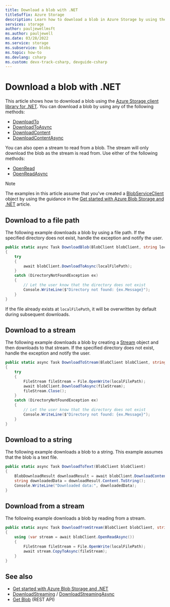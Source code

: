 ```yaml
---
title: Download a blob with .NET
titleSuffix: Azure Storage
description: Learn how to download a blob in Azure Storage by using the .NET client library.
services: storage
author: pauljewellmsft
ms.author: pauljewell
ms.date: 03/28/2022
ms.service: storage
ms.subservice: blobs
ms.topic: how-to
ms.devlang: csharp
ms.custom: devx-track-csharp, devguide-csharp
---
```


# Download a blob with .NET

This article shows how to download a blob using the [Azure Storage client library for .NET](/dotnet/api/overview/azure/storage). You can download a blob by using any of the following methods:

- [DownloadTo](/dotnet/api/azure.storage.blobs.specialized.blobbaseclient.downloadto)
- [DownloadToAsync](/dotnet/api/azure.storage.blobs.specialized.blobbaseclient.downloadtoasync)
- [DownloadContent](/dotnet/api/azure.storage.blobs.specialized.blobbaseclient.downloadcontent)
- [DownloadContentAsync](/dotnet/api/azure.storage.blobs.specialized.blobbaseclient.downloadcontentasync)

You can also open a stream to read from a blob. The stream will only download the blob as the stream is read from. Use either of the following methods:

- [OpenRead](/dotnet/api/azure.storage.blobs.specialized.blobbaseclient.openread)
- [OpenReadAsync](/dotnet/api/azure.storage.blobs.specialized.blobbaseclient.openreadasync)

> [!NOTE]
> The examples in this article assume that you've created a [BlobServiceClient](/dotnet/api/azure.storage.blobs.blobserviceclient) object by using the guidance in the [Get started with Azure Blob Storage and .NET](storage-blob-dotnet-get-started.md) article.  
 
## Download to a file path

The following example downloads a blob by using a file path. If the specified directory does not exist, handle the exception and notify the user.

```csharp
public static async Task DownloadBlob(BlobClient blobClient, string localFilePath)
{
    try
    {
        await blobClient.DownloadToAsync(localFilePath);
    }
    catch (DirectoryNotFoundException ex)
    {
        // Let the user know that the directory does not exist
        Console.WriteLine($"Directory not found: {ex.Message}");
    }
}
```

If the file already exists at `localFilePath`, it will be overwritten by default during subsequent downloads.

## Download to a stream

The following example downloads a blob by creating a [Stream](/dotnet/api/system.io.stream) object and then downloads to that stream. If the specified directory does not exist, handle the exception and notify the user.

```csharp
public static async Task DownloadToStream(BlobClient blobClient, string localFilePath)
{
    try
    {
        FileStream fileStream = File.OpenWrite(localFilePath);
        await blobClient.DownloadToAsync(fileStream);
        fileStream.Close();
    }
    catch (DirectoryNotFoundException ex)
    {
        // Let the user know that the directory does not exist
        Console.WriteLine($"Directory not found: {ex.Message}");
    }
}
```

## Download to a string

The following example downloads a blob to a string. This example assumes that the blob is a text file.  

```csharp
public static async Task DownloadToText(BlobClient blobClient)
{
    BlobDownloadResult downloadResult = await blobClient.DownloadContentAsync();
    string downloadedData = downloadResult.Content.ToString();
    Console.WriteLine("Downloaded data:", downloadedData);
}
```

## Download from a stream

The following example downloads a blob by reading from a stream. 

```csharp
public static async Task DownloadfromStream(BlobClient blobClient, string localFilePath)
{
    using (var stream = await blobClient.OpenReadAsync())
    {
        FileStream fileStream = File.OpenWrite(localFilePath);
        await stream.CopyToAsync(fileStream);
    }
}

```

## See also

- [Get started with Azure Blob Storage and .NET](storage-blob-dotnet-get-started.md)
- [DownloadStreaming](/dotnet/api/azure.storage.blobs.specialized.blobbaseclient.downloadstreaming) / [DownloadStreamingAsync](/dotnet/api/azure.storage.blobs.specialized.blobbaseclient.downloadstreamingasync)
- [Get Blob](/rest/api/storageservices/get-blob) (REST API)
